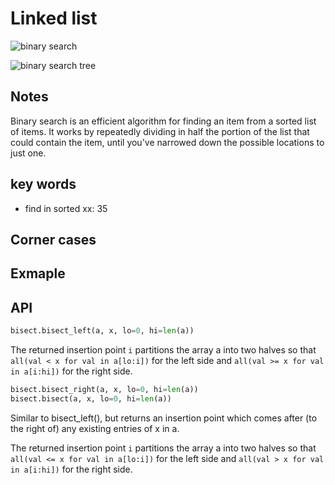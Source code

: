 
# Linked list 


![binary search](https://i.imgur.com/7Wh8Jm3.gif)

![binary search tree](https://i.imgur.com/fGqVYqa.gif)

## Notes

Binary search is an efficient algorithm for finding an item from a sorted list of items. It works by repeatedly dividing in half the portion of the list that could contain the item, until you've narrowed down the possible locations to just one. 


## key words

- find in sorted xx: 35 

## Corner cases


## Exmaple 

## API  

``` python 
bisect.bisect_left(a, x, lo=0, hi=len(a))
```
The returned insertion point `i` partitions the array a into two halves so that `all(val < x for val in a[lo:i])` for the left side and `all(val >= x for val in a[i:hi])` for the right side.


```python 
bisect.bisect_right(a, x, lo=0, hi=len(a))
bisect.bisect(a, x, lo=0, hi=len(a))
```
Similar to bisect_left(), but returns an insertion point which comes after (to the right of) any existing entries of x in a.

The returned insertion point `i` partitions the array a into two halves so that `all(val <= x for val in a[lo:i])` for the left side and `all(val > x for val in a[i:hi])` for the right side.
